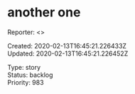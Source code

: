 # another one

Reporter:  <>  

Created: 2020-02-13T16:45:21.226433Z  
Updated: 2020-02-13T16:45:21.226452Z

Type: story  
Status: backlog  
Priority: 983
